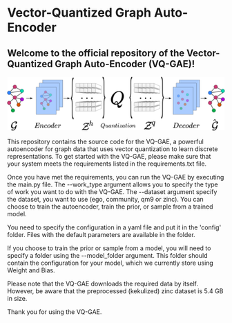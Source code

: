 # Vector-Quantized Graph Auto-Encoder

## Welcome to the official repository of the Vector-Quantized Graph Auto-Encoder (VQ-GAE)!

![Autoencoder image](autoencoder.png)

This repository contains the source code for the VQ-GAE, a powerful autoencoder for graph data that uses vector quantization to learn discrete representations. To get started with the VQ-GAE, please make sure that your system meets the requirements listed in the requirements.txt file.

Once you have met the requirements, you can run the VQ-GAE by executing the main.py file. The --work_type argument allows you to specify the type of work you want to do with the VQ-GAE. The --dataset argument specify the dataset, you want to use (ego, community, qm9 or zinc). You can choose to train the autoencoder, train the prior, or sample from a trained model.

You need to specify the configuration in a yaml file and put it in the 'config' folder. Files with the default parameters are available in the folder. 

If you choose to train the prior or sample from a model, you will need to specify a folder using the --model_folder argument. This folder should contain the configuration for your model, which we currently store using Weight and Bias.

Please note that the VQ-GAE downloads the required data by itself. However, be aware that the preprocessed (kekulized) zinc dataset is 5.4 GB in size.

Thank you for using the VQ-GAE.

